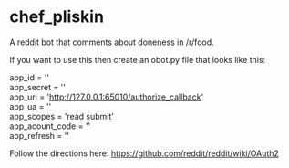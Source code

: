 # chef_pliskin
A reddit bot that comments about doneness in /r/food.

If you want to use this then create an obot.py file that looks like this:

app_id = ''  
app_secret = ''  
app_uri = 'http://127.0.0.1:65010/authorize_callback'  
app_ua = ''  
app_scopes = 'read submit'  
app_acount_code = ''  
app_refresh = ''  

Follow the directions here: https://github.com/reddit/reddit/wiki/OAuth2
